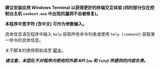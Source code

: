 **建议安装应用 Windows Terminal 以获得更好的终端交互体验 (同时部分仅在控制台主机 `conhost.exe` 中出现的漏洞不会被修复)。**

**本程序中宽字符 (含中文) 可作为参数输入。**

具体信息请在程序中输入 `help` 获取所有命令列表或使用 `help [command]` 获取某一命令的具体信息。

关于脚本的使用帮助请至 [脚本](./Scripts)。

**_请注意，本团队不对程序内使用的外部 API (`ow` 和 `fate`) 所提供的内容负责。_**
